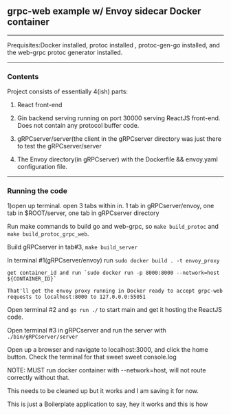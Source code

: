 ## grpc-web example w/ Envoy sidecar Docker container 

---

Prequisites:Docker installed, protoc installed , protoc-gen-go installed, and the web-grpc protoc generator installed.

---

### Contents 


Project consists of essentially 4(ish) parts: 

1) React front-end 


2) Gin backend serving running on port 30000 serving ReactJS front-end. Does not contain any protocol buffer code.


3) gRPCserver/server(the client in the gRPCserver directory was just there to test the gRPCserver/server


4) The Envoy directory(in gRPCserver) with the Dockerfile && envoy.yaml configuration file.

---

### Running the code

1)open up terminal. open 3 tabs within in. 1 tab in gRPCserver/envoy, one tab in $ROOT/server, one tab in gRPCserver directory


 Run make commands to build go and web-grpc, so `make build_protoc` and `make build_protoc_grpc_web`.


Build gRPCserver in tab#3, `make build_server`


In terminal #1(gRPCserver/envoy) run `sudo docker build . -t envoy_proxy`

	get container_id and run `sudo docker run -p 8000:8000 --network=host ${CONTAINER_ID}`

	That'll get the envoy proxy running in Docker ready to accept grpc-web requests to localhost:8000 to 127.0.0.0:55051


Open terminal #2 and `go run ./` to start main and get it hosting the ReactJS code.


Open terminal #3 in gRPCserver and run the server with `./bin/gRPCserver/server`


Open up a browser and navigate to localhost:3000, and click the home button. Check the terminal for that sweet sweet console.log

NOTE: MUST run docker container with --network=host, will not route correctly without that.

This needs to be cleaned up but it works and I am saving it for now.

This is just a Boilerplate application to say, hey it works and this is how
